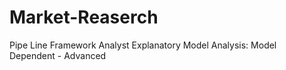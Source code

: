# Market-Reaserch
Pipe Line Framework Analyst
Explanatory Model Analysis: Model Dependent - Advanced

